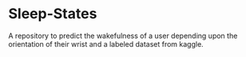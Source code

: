 # Sleep-States
A repository to predict the wakefulness of a user depending upon the orientation of their wrist and a labeled dataset from kaggle.
